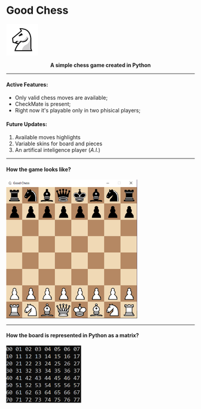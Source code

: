 # Good Chess

<img src="https://github.com/t0ry003/ChessEngine/blob/master/Documentation/icon-big.png" alt="GoodChess" width="85"/> </br> <center>**A simple chess game created in Python**</center>

------------
#### Active Features:
- Only valid chess moves are available;
- CheckMate is present;
- Right now it's playable only in two phisical players;

#### Future Updates:
1. Available moves highlights
2. Variable skins for board and pieces
3. An artifical inteligence player (*A.I.*)

------------

#### How the game looks like?
<img src="https://github.com/t0ry003/ChessEngine/blob/master/Documentation/board.png" alt="BoardScreenshot" width="350"/>

------------

#### How the board is represented in Python as a matrix?
<img src="https://github.com/t0ry003/ChessEngine/blob/master/Documentation/board-numbering.png" alt="BoardNumbering" width="200"/>


